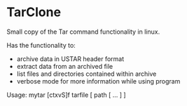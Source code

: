 # TarClone
Small copy of the Tar command functionality in linux.

Has the functionality to:
- archive data in USTAR header format
- extract data from an archived file
- list files and directories contained within archive
- verbose mode for more information while using program

Usage: mytar [ctxvS]f tarfile [ path [ ... ] ]

